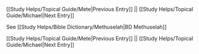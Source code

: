 [[Study Helps/Topical Guide/Mete|Previous Entry]]  ||  [[Study Helps/Topical Guide/Michael|Next Entry]]

 See [[Study Helps/Bible Dictionary/Methuselah|BD Methuselah]]

[[Study Helps/Topical Guide/Mete|Previous Entry]]  ||  [[Study Helps/Topical Guide/Michael|Next Entry]]